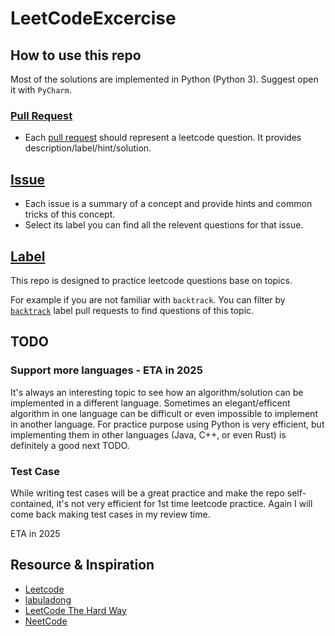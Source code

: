 # LeetCodeExcercise

## How to use this repo

Most of the solutions are implemented in Python (Python 3). Suggest open it with `PyCharm`.

### [Pull Request](https://github.com/JangoBoogaloo/LeetCodeExcercise/pulls?q=is%3Apr+is%3Amerged)

* Each [pull request](https://github.com/JangoBoogaloo/LeetCodeExcercise/pulls?q=is%3Apr+is%3Amerged) should represent a leetcode question. It provides description/label/hint/solution.

## [Issue](https://github.com/JangoBoogaloo/LeetCodeExcercise/issues)

* Each issue is a summary of a concept and provide hints and common tricks of this concept.
* Select its label you can find all the relevent questions for that issue.

## [Label](https://github.com/JangoBoogaloo/LeetCodeExcercise/labels)

This repo is designed to practice leetcode questions base on topics. 

For example if you are not familiar with `backtrack`. You can filter by [`backtrack`](https://github.com/JangoBoogaloo/LeetCodeExcercise/pulls?q=is%3Apr+is%3Amerged+label%3Abacktrack) label pull requests to find questions of this topic.

## TODO

### Support more languages - ETA in 2025

It's always an interesting topic to see how an algorithm/solution can be implemented in a different language. Sometimes an elegant/efficent algorithm in one language can be difficult or even impossible to implement in another language.
For practice purpose using Python is very efficient, but implementing them in other languages (Java, C++, or even Rust) is definitely a good next TODO.

### Test Case

While writing test cases will be a great practice and make the repo self-contained, it's not very efficient for 1st time leetcode practice. Again I will come back making test cases in my review time. 

ETA in 2025

## Resource & Inspiration
* [Leetcode](https://leetcode.com/problemset/)
* [labuladong](https://labuladong.online/algo/home/)
* [LeetCode The Hard Way](https://leetcodethehardway.com/)
* [NeetCode](https://www.youtube.com/@NeetCode)
